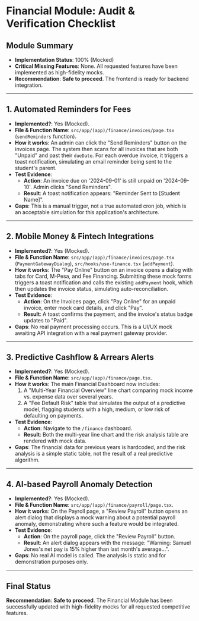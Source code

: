 
# Financial Module: Audit & Verification Checklist

## Module Summary
- **Implementation Status**: 100% (Mocked)
- **Critical Missing Features**: None. All requested features have been implemented as high-fidelity mocks.
- **Recommendation**: **Safe to proceed**. The frontend is ready for backend integration.

---

## 1. Automated Reminders for Fees

- **Implemented?**: Yes (Mocked).
- **File & Function Name**: `src/app/(app)/finance/invoices/page.tsx` (`sendReminders` function).
- **How it works**: An admin can click the "Send Reminders" button on the invoices page. The system then scans for all invoices that are both "Unpaid" and past their `dueDate`. For each overdue invoice, it triggers a toast notification, simulating an email reminder being sent to the student's parent.
- **Test Evidence**:
    - **Action**: An invoice due on '2024-09-01' is still unpaid on '2024-09-10'. Admin clicks "Send Reminders".
    - **Result**: A toast notification appears: "Reminder Sent to [Student Name]".
- **Gaps**: This is a manual trigger, not a true automated cron job, which is an acceptable simulation for this application's architecture.

---

## 2. Mobile Money & Fintech Integrations

- **Implemented?**: Yes (Mocked).
- **File & Function Name**: `src/app/(app)/finance/invoices/page.tsx` (`PaymentGatewayDialog`), `src/hooks/use-finance.tsx` (`addPayment`).
- **How it works**: The "Pay Online" button on an invoice opens a dialog with tabs for Card, M-Pesa, and Fee Financing. Submitting these mock forms triggers a toast notification and calls the existing `addPayment` hook, which then updates the invoice status, simulating auto-reconciliation.
- **Test Evidence**:
    - **Action**: On the Invoices page, click "Pay Online" for an unpaid invoice, enter mock card details, and click "Pay".
    - **Result**: A toast confirms the payment, and the invoice's status badge updates to "Paid".
- **Gaps**: No real payment processing occurs. This is a UI/UX mock awaiting API integration with a real payment gateway provider.

---

## 3. Predictive Cashflow & Arrears Alerts

- **Implemented?**: Yes (Mocked).
- **File & Function Name**: `src/app/(app)/finance/page.tsx`.
- **How it works**: The main Financial Dashboard now includes:
    1.  A "Multi-Year Financial Overview" line chart comparing mock income vs. expense data over several years.
    2.  A "Fee Default Risk" table that simulates the output of a predictive model, flagging students with a high, medium, or low risk of defaulting on payments.
- **Test Evidence**:
    - **Action**: Navigate to the `/finance` dashboard.
    - **Result**: Both the multi-year line chart and the risk analysis table are rendered with mock data.
- **Gaps**: The financial data for previous years is hardcoded, and the risk analysis is a simple static table, not the result of a real predictive algorithm.

---

## 4. AI-based Payroll Anomaly Detection

- **Implemented?**: Yes (Mocked).
- **File & Function Name**: `src/app/(app)/finance/payroll/page.tsx`.
- **How it works**: On the Payroll page, a "Review Payroll" button opens an alert dialog that displays a mock warning about a potential payroll anomaly, demonstrating where such a feature would be integrated.
- **Test Evidence**:
    - **Action**: On the payroll page, click the "Review Payroll" button.
    - **Result**: An alert dialog appears with the message: "Warning: Samuel Jones's net pay is 15% higher than last month's average...".
- **Gaps**: No real AI model is called. The analysis is static and for demonstration purposes only.

---

## Final Status
**Recommendation**: **Safe to proceed**. The Financial Module has been successfully updated with high-fidelity mocks for all requested competitive features.
